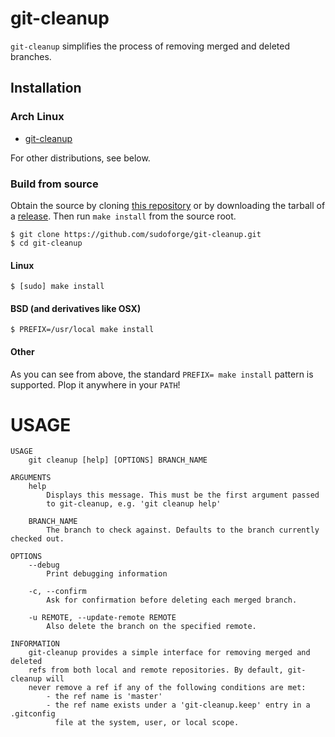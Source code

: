 # git-cleanup

`git-cleanup` simplifies the process of removing merged and deleted branches.

## Installation

### Arch Linux

* [git-cleanup][aurpkg]

[aurpkg]: https://aur.archlinux.org/packages/git-cleanup

For other distributions, see below.

### Build from source

Obtain the source by cloning [this repository][gh/sudoforge/git-cleanup] or
by downloading the tarball of a [release][gh/sudoforge/git-cleanup/releases].
Then run `make install` from the source root.

```
$ git clone https://github.com/sudoforge/git-cleanup.git
$ cd git-cleanup
```

#### Linux

```
$ [sudo] make install
```


#### BSD (and derivatives like OSX)

```
$ PREFIX=/usr/local make install
```

#### Other

As you can see from above, the standard `PREFIX= make install` pattern is
supported. Plop it anywhere in your `PATH`!

[gh/sudoforge/git-cleanup]: https://github.com/sudoforge/git-cleanup.git
[gh/sudoforge/git-cleanup/releases]: https://github.com/sudoforge/git-cleanup/releases

# USAGE

```
USAGE
    git cleanup [help] [OPTIONS] BRANCH_NAME

ARGUMENTS
    help
        Displays this message. This must be the first argument passed
        to git-cleanup, e.g. 'git cleanup help'

    BRANCH_NAME
        The branch to check against. Defaults to the branch currently checked out.

OPTIONS
    --debug
        Print debugging information

    -c, --confirm
        Ask for confirmation before deleting each merged branch.

    -u REMOTE, --update-remote REMOTE
        Also delete the branch on the specified remote.

INFORMATION
    git-cleanup provides a simple interface for removing merged and deleted
    refs from both local and remote repositories. By default, git-cleanup will
    never remove a ref if any of the following conditions are met:
        - the ref name is 'master'
        - the ref name exists under a 'git-cleanup.keep' entry in a .gitconfig
          file at the system, user, or local scope.
```
